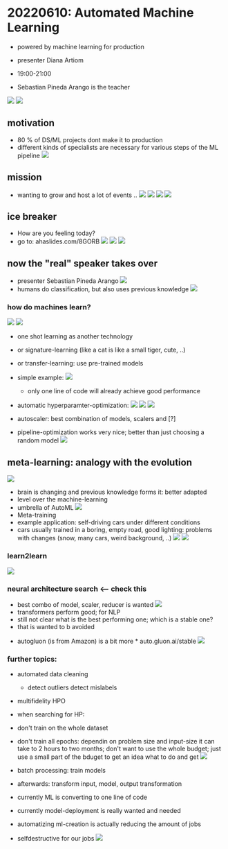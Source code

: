 # 20220610: Automated Machine Learning
* powered by machine learning for production

* presenter Diana Artiom
* 19:00-21:00
* Sebastian Pineda Arango is the teacher

![](img00.png)
![](img01.png)

## motivation
* 80 % of DS/ML projects dont make it to production
* different kinds of specialists are necessary for various steps of the ML pipeline
![](img02.png)

## mission
* wanting to grow and host a lot of events ..
![](img03.png)
![](img04.png)
![](img05.png)
![](img06.png)

## ice breaker
* How are you feeling today?
* go to: ahaslides.com/8GORB
![](img07.png)
![](img08.png)
![](img09.png)

## now the "real" speaker takes over
* presenter Sebastian Pineda Arango
![](img10.png)
* humans do classification, but also uses previous knowledge
![](img11.png)

### how do machines learn?
![](img12.png)
![](img13.png)
* one shot learning as another technology
* or signature-learning (like a cat is like a small tiger, cute, ..)
* or transfer-learning: use pre-trained models

* simple example: ![](img14.png)
  * only one line of code will already achieve good performance
  
* automatic hyperparamter-optimization:
![](img15.png)
![](img16.png)
![](img17.png)
* autoscaler: best combination of models, scalers and [?]
* pipeline-optimization works very nice; better than just choosing a random model
![](img18.png)

## meta-learning: analogy with the evolution
![](img19.png)
* brain is changing and previous knowledge forms it: better adapted
* level over the machine-learning
* umbrella of AutoML
![](img20.png)
* Meta-training
* example application: self-driving cars under different conditions
* cars usually trained in a boring, empty road, good lighting: problems with changes (snow, many cars, weird background, ..)
![](img21.png)
![](img22.png)
### learn2learn
![](img23.png)
### neural architecture search <-- check this
* best combo of model, scaler, reducer is wanted
![](img24.png)
* transformers perform good; for NLP
* still not clear what is the best performing one; which is a stable one?
* that is wanted to b avoided

+ autogluon (is from Amazon) is a bit more * auto.gluon.ai/stable
![](img25.png)

### further topics:
* automated data cleaning
  * detect outliers
  detect mislabels
* multifidelity HPO
* when searching for HP:

* don't train on the whole dataset
* don't train all epochs: dependin on problem size and input-size it can take to 2 hours to two months; don't want to use the whole budget; just use a small part of the bduget to get an idea what to do and get
 ![](img26.png)

* batch processing: train models
* afterwards: transform input, model, output transformation

* currently ML is converting to one line of code
* currently model-deployment is really wanted and needed

* automatizing ml-creation is actually reducing the amount of jobs
* selfdestructive for our jobs
![](img27.png)

